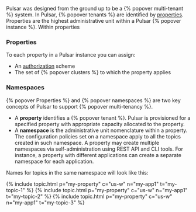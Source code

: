 <!--

    Licensed to the Apache Software Foundation (ASF) under one
    or more contributor license agreements.  See the NOTICE file
    distributed with this work for additional information
    regarding copyright ownership.  The ASF licenses this file
    to you under the Apache License, Version 2.0 (the
    "License"); you may not use this file except in compliance
    with the License.  You may obtain a copy of the License at

      http://www.apache.org/licenses/LICENSE-2.0

    Unless required by applicable law or agreed to in writing,
    software distributed under the License is distributed on an
    "AS IS" BASIS, WITHOUT WARRANTIES OR CONDITIONS OF ANY
    KIND, either express or implied.  See the License for the
    specific language governing permissions and limitations
    under the License.

-->

Pulsar was designed from the ground up to be a {% popover multi-tenant %} system. In Pulsar, {% popover tenants %} are identified by [properties](#properties). Properties are the highest administrative unit within a Pulsar {% popover instance %}. Within properties

### Properties

To each property in a Pulsar instance you can assign:

* An [authorization](../../admin/Authz#authorization) scheme
* The set of {% popover clusters %} to which the property applies

### Namespaces

{% popover Properties %} and {% popover namespaces %} are two key concepts of Pulsar to support {% popover multi-tenancy %}.

* A **property** identifies a {% popover tenant %}. Pulsar is provisioned for a specified property with appropriate capacity allocated to the property.
* A **namespace** is the administrative unit nomenclature within a property. The configuration policies set on a namespace apply to all the topics created in such namespace. A property may create multiple namespaces via self-administration using REST API and CLI tools. For instance, a property with different applications can create a separate namespace for each application.

Names for topics in the same namespace will look like this:

{% include topic.html p="my-property" c="us-w" n="my-app1" t="my-topic-1" %}
{% include topic.html p="my-property" c="us-w" n="my-app1" t="my-topic-2" %}
{% include topic.html p="my-property" c="us-w" n="my-app1" t="my-topic-3" %}
